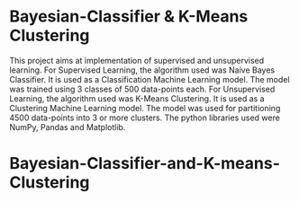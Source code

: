 # Bayesian-Classifier & K-Means Clustering
This project aims at implementation of supervised and unsupervised learning. For Supervised Learning, the algorithm used was Naive Bayes Classifier. It is used as a Classification Machine Learning model. The model was trained using 3 classes of 500 data-points each. For Unsupervised Learning, the algorithm used was K-Means Clustering. It is used as a Clustering Machine Learning model. The model was used for partitioning 4500 data-points into 3 or more clusters. The python libraries used were NumPy, Pandas and Matplotlib.
# Bayesian-Classifier-and-K-means-Clustering
